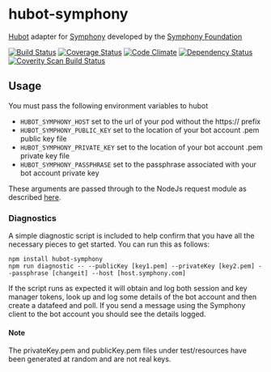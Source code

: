 # hubot-symphony

[Hubot](http://hubot.github.com/) adapter for [Symphony](https://symphony.com) developed by the [Symphony Foundation](http://symphony.foundation/)

[![Build Status](https://travis-ci.org/symphonyoss/hubot-symphony.svg?branch=master)](https://travis-ci.org/symphonyoss/hubot-symphony)
[![Coverage Status](https://coveralls.io/repos/github/symphonyoss/hubot-symphony/badge.svg?branch=master)](https://coveralls.io/github/symphonyoss/hubot-symphony)
[![Code Climate](https://codeclimate.com/github/symphonyoss/hubot-symphony/badges/gpa.svg)](https://codeclimate.com/github/symphonyoss/hubot-symphony)
[![Dependency Status](https://www.versioneye.com/user/projects/57991bd627629700333f615c/badge.svg?style=flat-square)](https://www.versioneye.com/user/projects/57991bd627629700333f615c)
[![Coverity Scan Build Status](https://scan.coverity.com/projects/9358/badge.svg)](https://scan.coverity.com/projects/symphonyoss-hubot-symphony)

## Usage
You must pass the following environment variables to hubot
* `HUBOT_SYMPHONY_HOST` set to the url of your pod without the https:// prefix
* `HUBOT_SYMPHONY_PUBLIC_KEY` set to the location of your bot account .pem public key file
* `HUBOT_SYMPHONY_PRIVATE_KEY` set to the location of your bot account .pem private key file
* `HUBOT_SYMPHONY_PASSPHRASE` set to the passphrase associated with your bot account private key

These arguments are passed through to the NodeJs request module as described [here](https://github.com/request/request#tlsssl-protocol).

### Diagnostics
A simple diagnostic script is included to help confirm that you have all the necessary pieces to get started.  You can run this as follows:

```
npm install hubot-symphony
npm run diagnostic -- --publicKey [key1.pem] --privateKey [key2.pem] --passphrase [changeit] --host [host.symphony.com]
```

If the script runs as expected it will obtain and log both session and key manager tokens, look up and log some details of the bot account and then create a datafeed and poll.  If you send a message using the Symphony client to the bot account you should see the details logged.

#### Note
The privateKey.pem and publicKey.pem files under test/resources have been generated at random and are not real keys.
